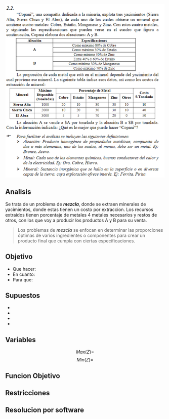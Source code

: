 ![alt text](2.2.png)

## Analisis
Se trata de un problema de ***mezcla***, donde se extraen minerales de yacimientos, donde estas tienen un costo por extraccion. Los recursos extraidos tienen porcentaje de metales 4 metales necesarios y restos de otros, con los que voy a producir los productos A y B para su venta.

> Los problemas de ***mezcla*** se enfocan en determinar las proporciones óptimas de varios ingredientes o componentes para crear un producto final que cumpla con ciertas especificaciones.


## Objetivo
- Que hacer:
- En cuanto:
- Para que:

## Supuestos
- 
-
-
-

## Variables
$$Max(Z) = $$
$$Min(Z) = $$

## Funcion Objetivo

## Restricciones

## Resolucion por software